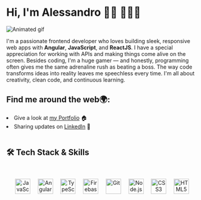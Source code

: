 # Hi, I'm Alessandro 👋🏽	👨🏽‍💻

<img src="https://www.alessandro-argenziano.com/logo/ezgif.com-loop-count.gif" alt="Animated gif">

I'm a passionate frontend developer who loves building sleek, 
responsive web apps with **Angular**, **JavaScript**, and **ReactJS**.
I have a special appreciation for working with APIs and making things
come alive on the screen.
Besides coding, I'm a huge gamer — and honestly, programming often gives me
the same adrenaline rush as beating a boss.
The way code transforms ideas into reality leaves me speechless every time.
I'm all about creativity, clean code, and continuous learning.

## Find me around the web🌍:
<table>
  <li>Give a look at <a href="https://www.alessandro-argenziano.com" target="blank">my Portfolio</a> 🏠</li>
  <li>Sharing updates on <a href="https://www.linkedin.com/in/alessandro-argenziano/" target="blank">LinkedIn</a> 💼</li>
</table>

## 🛠️ Tech Stack & Skills

<br>

<p align="center">
  <img src="https://cdn.jsdelivr.net/gh/devicons/devicon/icons/javascript/javascript-original.svg" width="40" alt="JavaScript"/>
  &nbsp;&nbsp;&nbsp;
  <img src="https://cdn.jsdelivr.net/gh/devicons/devicon@latest/icons/angularjs/angularjs-plain.svg" width="40" alt="Angular"/>
  &nbsp;&nbsp;&nbsp;
  <img src="https://cdn.jsdelivr.net/gh/devicons/devicon/icons/typescript/typescript-original.svg" width="40" alt="TypeScript"/>
  &nbsp;&nbsp;&nbsp;
  <img src="https://cdn.jsdelivr.net/gh/devicons/devicon/icons/firebase/firebase-plain.svg" width="40" alt="Firebase"/>
  &nbsp;&nbsp;&nbsp;
  <img src="https://cdn.jsdelivr.net/gh/devicons/devicon/icons/git/git-original.svg" width="40" alt="Git"/>
  &nbsp;&nbsp;&nbsp;
  <img src="https://cdn.jsdelivr.net/gh/devicons/devicon/icons/nodejs/nodejs-original.svg" width="40" alt="Node.js"/>
  &nbsp;&nbsp;&nbsp;
  <img src="https://cdn.jsdelivr.net/gh/devicons/devicon@latest/icons/css3/css3-plain.svg" width="40" alt="CSS3"/>
  &nbsp;&nbsp;&nbsp;
  <img src="https://cdn.jsdelivr.net/gh/devicons/devicon@latest/icons/html5/html5-plain.svg" width="40" alt="HTML5"/>
</p>

      
